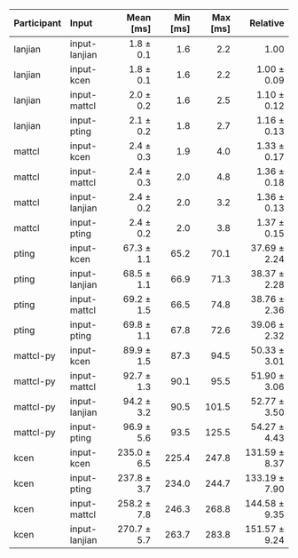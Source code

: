 | Participant | Input | Mean [ms] | Min [ms] | Max [ms] | Relative |
|:---|:---|---:|---:|---:|---:|
| lanjian | input-lanjian | 1.8 ± 0.1 | 1.6 | 2.2 | 1.00 |
| lanjian | input-kcen | 1.8 ± 0.1 | 1.6 | 2.2 | 1.00 ± 0.09 |
| lanjian | input-mattcl | 2.0 ± 0.2 | 1.6 | 2.5 | 1.10 ± 0.12 |
| lanjian | input-pting | 2.1 ± 0.2 | 1.8 | 2.7 | 1.16 ± 0.13 |
| mattcl | input-kcen | 2.4 ± 0.3 | 1.9 | 4.0 | 1.33 ± 0.17 |
| mattcl | input-mattcl | 2.4 ± 0.3 | 2.0 | 4.8 | 1.36 ± 0.18 |
| mattcl | input-lanjian | 2.4 ± 0.2 | 2.0 | 3.2 | 1.36 ± 0.13 |
| mattcl | input-pting | 2.4 ± 0.2 | 2.0 | 3.8 | 1.37 ± 0.15 |
| pting | input-kcen | 67.3 ± 1.1 | 65.2 | 70.1 | 37.69 ± 2.24 |
| pting | input-lanjian | 68.5 ± 1.1 | 66.9 | 71.3 | 38.37 ± 2.28 |
| pting | input-mattcl | 69.2 ± 1.5 | 66.5 | 74.8 | 38.76 ± 2.36 |
| pting | input-pting | 69.8 ± 1.1 | 67.8 | 72.6 | 39.06 ± 2.32 |
| mattcl-py | input-kcen | 89.9 ± 1.5 | 87.3 | 94.5 | 50.33 ± 3.01 |
| mattcl-py | input-mattcl | 92.7 ± 1.3 | 90.1 | 95.5 | 51.90 ± 3.06 |
| mattcl-py | input-lanjian | 94.2 ± 3.2 | 90.5 | 101.5 | 52.77 ± 3.50 |
| mattcl-py | input-pting | 96.9 ± 5.6 | 93.5 | 125.5 | 54.27 ± 4.43 |
| kcen | input-kcen | 235.0 ± 6.5 | 225.4 | 247.8 | 131.59 ± 8.37 |
| kcen | input-pting | 237.8 ± 3.7 | 234.0 | 244.7 | 133.19 ± 7.90 |
| kcen | input-mattcl | 258.2 ± 7.8 | 246.3 | 268.8 | 144.58 ± 9.35 |
| kcen | input-lanjian | 270.7 ± 5.7 | 263.7 | 283.8 | 151.57 ± 9.24 |
